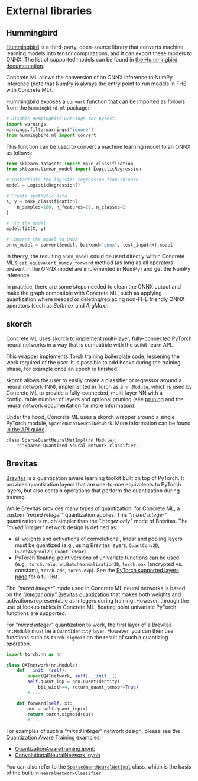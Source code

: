 # External libraries

## Hummingbird

[Hummingbird](https://microsoft.github.io/hummingbird/) is a third-party, open-source library that converts machine learning models into tensor computations, and it can export these models to ONNX. The list of supported models can be found in [the Hummingbird documentation](https://microsoft.github.io/hummingbird/api/hummingbird.ml.supported.html).

Concrete ML allows the conversion of an ONNX inference to NumPy inference (note that NumPy is always the entry point to run models in FHE with Concrete ML).

Hummingbird exposes a `convert` function that can be imported as follows from the `hummingbird.ml` package:

```python
# Disable Hummingbird warnings for pytest.
import warnings
warnings.filterwarnings("ignore")
from hummingbird.ml import convert
```

This function can be used to convert a machine learning model to an ONNX as follows:

```python
from sklearn.datasets import make_classification
from sklearn.linear_model import LogisticRegression

# Instantiate the logistic regression from sklearn
model = LogisticRegression()

# Create synthetic data
X, y = make_classification(
    n_samples=100, n_features=20, n_classes=2
)

# Fit the model
model.fit(X, y)

# Convert the model to ONNX
onnx_model = convert(model, backend="onnx", test_input=X).model
```

In theory, the resulting `onnx_model` could be used directly within Concrete ML's `get_equivalent_numpy_forward` method (as long as all operators present in the ONNX model are implemented in NumPy) and get the NumPy inference.

In practice, there are some steps needed to clean the ONNX output and make the graph compatible with Concrete ML, such as applying quantization where needed or deleting/replacing non-FHE friendly ONNX operators (such as _Softmax_ and _ArgMax)._

## skorch

Concrete ML uses [skorch](https://skorch.readthedocs.io/en/stable/) to implement multi-layer, fully-connected PyTorch neural networks in a way that is compatible with the scikit-learn API.

This wrapper implements Torch training boilerplate code, lessening the work required of the user. It is possible to add hooks during the training phase, for example once an epoch is finished.

skorch allows the user to easily create a classifier or regressor around a neural network (NN), implemented in Torch as a `nn.Module`, which is used by Concrete ML to provide a fully-connected, multi-layer NN with a configurable number of layers and optional pruning (see [pruning](../pruning.md) and the [neural network documentation](../../built-in-models/neural-networks.md) for more information).

Under the hood, Concrete ML uses a skorch wrapper around a single PyTorch module, `SparseQuantNeuralNetwork`. More information can be found [in the API guide](../../references/api/concrete.ml.sklearn.qnn\_module.md#class-sparsequantneuralnetwork).

```
class SparseQuantNeuralNetImpl(nn.Module):
    """Sparse Quantized Neural Network classifier.
```

## Brevitas

[Brevitas](https://github.com/Xilinx/brevitas) is a quantization aware learning toolkit built on top of PyTorch. It provides quantization layers that are one-to-one equivalents to PyTorch layers, but also contain operations that perform the quantization during training.

While Brevitas provides many types of quantization, for Concrete ML, a custom _"mixed integer"_ quantization applies. This _"mixed integer"_ quantization is much simpler than the _"integer only"_ mode of Brevitas. The _"mixed integer"_ network design is defined as:

* all weights and activations of convolutional, linear and pooling layers must be quantized (e.g., using Brevitas layers, `QuantConv2D`, `QuantAvgPool2D`, `QuantLinear`)
* PyTorch floating-point versions of univariate functions can be used (e.g., `torch.relu`, `nn.BatchNormalization2D`, `torch.max` (encrypted vs. constant), `torch.add`, `torch.exp`). See the [PyTorch supported layers page](../../deep-learning/torch\_support.md) for a full list.

The _"mixed integer"_ mode used in Concrete ML neural networks is based on the [_"integer only"_ Brevitas quantization](https://github.com/Xilinx/brevitas#low-precision-integer-only-lenet) that makes both weights and activations representable as integers during training. However, through the use of lookup tables in Concrete ML, floating point univariate PyTorch functions are supported.

For _"mixed integer"_ quantization to work, the first layer of a Brevitas `nn.Module` must be a `QuantIdentity` layer. However, you can then use functions such as `torch.sigmoid` on the result of such a quantizing operation.

```python
import torch.nn as nn

class QATnetwork(nn.Module):
    def __init__(self):
        super(QATnetwork, self).__init__()
        self.quant_inp = qnn.QuantIdentity(
            bit_width=4, return_quant_tensor=True)
        # ...

    def forward(self, x):
        out = self.quant_inp(x)
        return torch.sigmoid(out)
        # ...
```

For examples of such a _"mixed integer"_ network design, please see the Quantization Aware Training examples:

* [QuantizationAwareTraining.ipynb](../../advanced\_examples/QuantizationAwareTraining.ipynb)
* [ConvolutionalNeuralNetwork.ipynb](../../advanced\_examples/ConvolutionalNeuralNetwork.ipynb)

You can also refer to the [`SparseQuantNeuralNetImpl`](../../references/api/concrete.ml.sklearn.qnn\_module.md#class-sparsequantneuralnetwork) class, which is the basis of the built-in `NeuralNetworkClassifier`.
